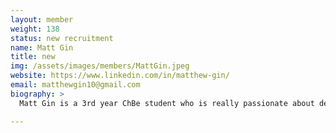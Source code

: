 ```yaml
---
layout: member
weight: 138
status: new recruitment
name: Matt Gin
title: new
img: /assets/images/members/MattGin.jpeg
website: https://www.linkedin.com/in/matthew-gin/
email: matthewgin10@gmail.com
biography: >
  Matt Gin is a 3rd year ChBe student who is really passionate about developing android apps.  He thought that Envision's ChBeer project's  android app that monitors and automates a chemical process is really cool.  He would hope to be a positive, enthusiastic influence to UBC Envision should he be accepted.

---
```

